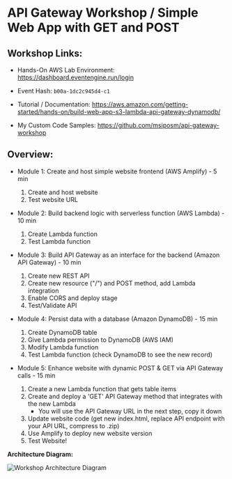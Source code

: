 # API Gateway Workshop / Simple Web App with GET and POST

## Workshop Links:

* Hands-On AWS Lab Environment: https://dashboard.eventengine.run/login

* Event Hash: `b00a-1dc2c945d4-c1`

* Tutorial / Documentation: https://aws.amazon.com/getting-started/hands-on/build-web-app-s3-lambda-api-gateway-dynamodb/

* My Custom Code Samples: https://github.com/msiposm/api-gateway-workshop


## Overview:

* Module 1: Create and host simple website frontend (AWS Amplify)  -  5 min

    1. Create and host website
    2. Test website URL

* Module 2: Build backend logic with serverless function (AWS Lambda)  -  10 min

    1. Create Lambda function
    2. Test Lambda function

* Module 3: Build API Gateway as an interface for the backend (Amazon API Gateway)  - 10 min

    1. Create new REST API
    2. Create new resource ("/") and POST method, add Lambda integration
    3. Enable CORS and deploy stage
    4. Test/Validate API

* Module 4: Persist data with a database (Amazon DynamoDB)  -  15 min

    1. Create DynamoDB table
    2. Give Lambda permission to DynamoDB (AWS IAM)
    3. Modify Lambda function
    4. Test Lambda function (check DynamoDB to see the new record)

* Module 5: Enhance website with dynamic POST & GET via API Gateway calls -  15 min

    1. Create a new Lambda function that gets table items
    2. Create and deploy a 'GET' API Gateway method that integrates with the new Lambda
        - You will use the API Gateway URL in the next step, copy it down
    3. Update website code (get new index.html, replace API endpoint with your API URL, compress to .zip)
    4. Use Amplify to deploy new website version
    5. Test Website!
   
**Architecture Diagram:**

![Workshop Architecture Diagram](https://d1.awsstatic.com/webteam/getting_started/GSRC%202020%20updates/full-stack%20amplify%20console%20arch%20diagram%20module%205.8d82fc2a7b47b307dfcefb6fa5f364e8c24426bc.png "Workshop Architecture Diagram")
